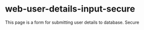 # web-user-details-input-secure
This page is a form for submitting user details to database. Secure
